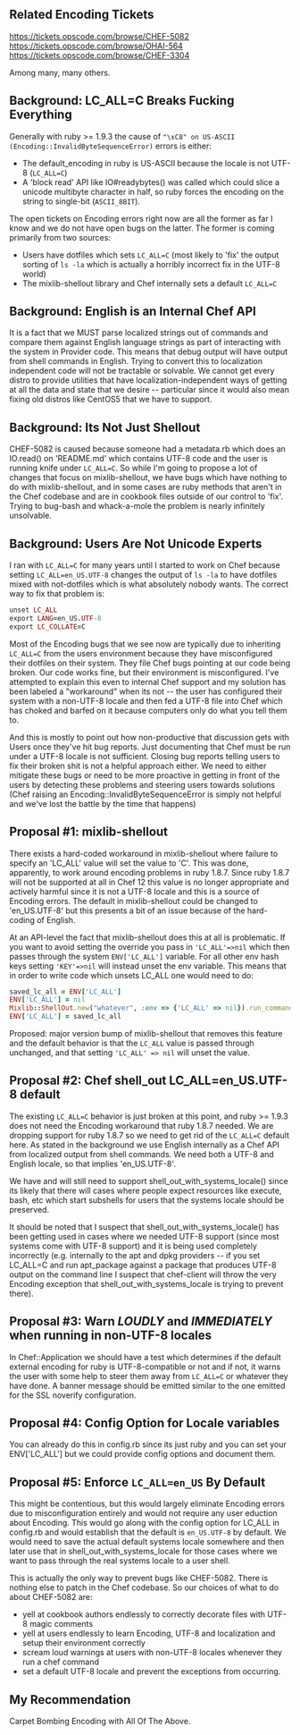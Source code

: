 ## Related Encoding Tickets

https://tickets.opscode.com/browse/CHEF-5082
https://tickets.opscode.com/browse/OHAI-564
https://tickets.opscode.com/browse/CHEF-3304

Among many, many others.

## Background: LC_ALL=C Breaks Fucking Everything

Generally with ruby >= 1.9.3 the cause of `"\xC8" on US-ASCII
(Encoding::InvalidByteSequenceError)` errors is either:

* The default_encoding in ruby is US-ASCII because the locale is not UTF-8
  (`LC_ALL=C`)
* A 'block read' API like IO#readybytes() was called which could slice a
  unicode multibyte character in half, so ruby forces the encoding on the
  string to single-bit (`ASCII_8BIT`).

The open tickets on Encoding errors right now are all the former as far I know
and we do not have open bugs on the latter.  The former is coming primarily
from two sources:

* Users have dotfiles which sets `LC_ALL=C` (most likely to 'fix' the output
  sorting of `ls -la` which is actually a horribly incorrect fix in the UTF-8
  world)
* The mixlib-shellout library and Chef internally sets a default `LC_ALL=C`

## Background: English is an Internal Chef API

It is a fact that we MUST parse localized strings out of commands and compare
them against English language strings as part of interacting with the system in
Provider code.  This means that debug output will have output from shell
commands in English.  Trying to convert this to localization independent code
will not be tractable or solvable.  We cannot get every distro to provide
utilities that have localization-independent ways of getting at all the data
and state that we desire -- particular since it would also mean fixing old
distros like CentOS5 that we have to support.

## Background: Its Not Just Shellout

CHEF-5082 is caused because someone had a metadata.rb which does an IO.read()
on 'README.md' which contains UTF-8 code and the user is running knife under
`LC_ALL=C`.  So while I'm going to propose a lot of changes that focus on
mixlib-shellout, we have bugs which have nothing to do with mixlib-shellout,
and in some cases are ruby methods that aren't in the Chef codebase and are in
cookbook files outside of our control to 'fix'.  Trying to bug-bash and
whack-a-mole the problem is nearly infinitely unsolvable.

## Background: Users Are Not Unicode Experts

I ran with `LC_ALL=C` for many years until I started to work on Chef because
setting `LC_ALL=en_US.UTF-8` changes the output of `ls -la` to have dotfiles
mixed with not-dotfiles which is what absolutely nobody wants.  The correct way
to fix that problem is:

```ruby 
unset LC_ALL
export LANG=en_US.UTF-8
export LC_COLLATE=C
```

Most of the Encoding bugs that we see now are typically due to inheriting
`LC_ALL=C` from the users environment because they have misconfigured their
dotfiles on their system.  They file Chef bugs pointing at our code being
broken.  Our code works fine, but their environment is misconfigured.  I've
attempted to explain this even to internal Chef support and my solution has been
labeled a "workaround" when its not -- the user has configured their system
with a non-UTF-8 locale and then fed a UTF-8 file into Chef which has choked
and barfed on it because computers only do what you tell them to.

And this is mostly to point out how non-productive that discussion gets with
Users once they've hit bug reports.  Just documenting that Chef must be run
under a UTF-8 locale is not sufficient.  Closing bug reports telling users to
fix their broken shit is not a helpful approach either.  We need to either
mitigate these bugs or need to be more proactive in getting in front of the
users by detecting these problems and steering users towards solutions (Chef
raising an Encoding::InvalidByteSequenceError is simply not helpful and we've
lost the battle by the time that happens)

## Proposal #1: mixlib-shellout

There exists a hard-coded workaround in mixlib-shellout where failure to
specify an 'LC_ALL' value will set the value to 'C'.  This was done,
apparently, to work around encoding problems in ruby 1.8.7.  Since ruby 1.8.7
will not be supported at all in Chef 12 this value is no longer appropriate and
actively harmful since it is not a UTF-8 locale and this is a source of
Encoding errors.  The default in mixlib-shellout could be changed to
'en_US.UTF-8' but this presents a bit of an issue because of the hard-coding of
English.

At an API-level the fact that mixlib-shellout does this at all is problematic.
If you want to avoid setting the override you pass in `'LC_ALL'=>nil` which
then passes through the system `ENV['LC_ALL']` variable.  For all other env
hash keys setting `'KEY'=>nil` will instead unset the env variable.  This means
that in order to write code which unsets LC_ALL one would need to do:

```ruby
saved_lc_all = ENV['LC_ALL']
ENV['LC_ALL'] = nil
Mixlib::ShellOut.new("whatever", :env => {'LC_ALL' => nil}).run_command
ENV['LC_ALL'] = saved_lc_all
```

Proposed:  major version bump of mixlib-shellout that removes this feature and
the default behavior is that the `LC_ALL` value is passed through unchanged,
and that setting `'LC_ALL' => nil` will unset the value.

## Proposal #2: Chef shell_out LC_ALL=en_US.UTF-8 default

The existing `LC_ALL=C` behavior is just broken at this point, and ruby >=
1.9.3 does not need the Encoding workaround that ruby 1.8.7 needed.  We are
dropping support for ruby 1.8.7 so we need to get rid of the `LC_ALL=C` default
here.  As stated in the background we use English internally as a Chef API from
localized output from shell commands.  We need both a UTF-8 and English locale,
so that implies 'en_US.UTF-8'.

We have and will still need to support shell_out_with_systems_locale() since
its likely that there will cases where people expect resources like execute,
bash, etc which start subshells for users that the systems locale should be
preserved.

It should be noted that I suspect that shell_out_with_systems_locale() has been
getting used in cases where we needed UTF-8 support (since most systems come
with UTF-8 support) and it is being used completely incorrectly (e.g.
internally to the apt and dpkg providers -- if you set LC_ALL=C and run
apt_package against a package that produces UTF-8 output on the command line I
suspect that chef-client will throw the very Encoding exception that
shell_out_with_systems_locale is trying to prevent there).

## Proposal #3:  Warn *LOUDLY* and *IMMEDIATELY*  when running in non-UTF-8 locales

In Chef::Application we should have a test which determines if the default
external encoding for ruby is UTF-8-compatible or not and if not, it warns the
user with some help to steer them away from `LC_ALL=C` or whatever they have
done.  A banner message should be emitted similar to the one emitted for the
SSL noverify configuration.

## Proposal #4:  Config Option for Locale variables

You can already do this in config.rb since its just ruby and you can set your
ENV['LC_ALL'] but we could provide config options and document them.

## Proposal #5:  Enforce `LC_ALL=en_US` By Default

This might be contentious, but this would largely eliminate Encoding errors due
to misconfiguration entirely and would not require any user eduction about
Encoding.  This would go along with the config option for LC_ALL in config.rb
and would establish that the default is `en_US.UTF-8` by default.  We would
need to save the actual default systems locale somewhere and then later use
that in shell_out_with_systems_locale for those cases where we want to pass
through the real systems locale to a user shell.

This is actually the only way to prevent bugs like CHEF-5082.  There is nothing
else to patch in the Chef codebase.  So our choices of what to do about CHEF-5082
are:

- yell at cookbook authors endlessly to correctly decorate files with UTF-8
  magic comments
- yell at users endlessly to learn Encoding, UTF-8 and localization and setup
  their environment correctly
- scream loud warnings at users with non-UTF-8 locales whenever they run a chef
  command
- set a default UTF-8 locale and prevent the exceptions from occurring.

## My Recommendation

Carpet Bombing Encoding with All Of The Above.

